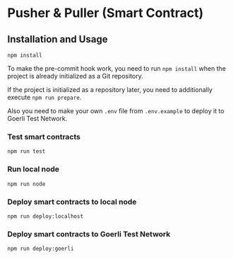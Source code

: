 # Pusher & Puller (Smart Contract)

## Installation and Usage

```
npm install
```

To make the pre-commit hook work, you need to run `npm install` when the project is already initialized as a Git repository.

If the project is initialized as a repository later, you need to additionally execute `npm run prepare`.

Also you need to make your own `.env` file from `.env.example` to deploy it to Goerli Test Network.

### Test smart contracts

```
npm run test
```

### Run local node

```
npm run node
```

### Deploy smart contracts to local node

```
npm run deploy:localhost
```

### Deploy smart contracts to Goerli Test Network

```
npm run deploy:goerli
```
